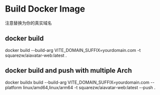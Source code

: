 # Build Docker Image
注意替换为你的真实域名

## docker build
docker build --build-arg VITE_DOMAIN_SUFFIX=yourdomain.com -t squarezw/aiavatar-web:latest .

## docker build and push with multiple Arch
docker buildx build --build-arg VITE_DOMAIN_SUFFIX=yourdomain.com --platform linux/amd64,linux/arm64 -t squarezw/aiavatar-web:latest --push .